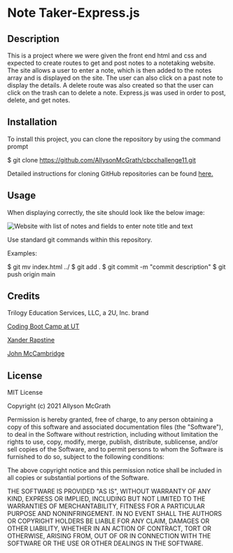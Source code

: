 # Note Taker-Express.js

## Description

This is a project where we were given the front end html and css and expected to create routes to get and post notes to a notetaking website. The site allows a user to enter a note, which is then added to the notes array and is displayed on the site. The user can also click on a past note to display the details. A delete route was also created so that the user can click on the trash can to delete a note. Express.js was used in order to post, delete, and get notes.



## Installation

To install this project, you can clone the repository by using the command prompt

$ git clone https://github.com/AllysonMcGrath/cbcchallenge11.git

Detailed instructions for cloning GitHub repositories can be found [here.](https://docs.github.com/en/github/creating-cloning-and-archiving-repositories/cloning-a-repository-from-github/cloning-a-repository)



## Usage

When displaying correctly, the site should look like the below image:

![Website with list of notes and fields to enter note title and text](/images/notetakersite.JPG)




Use standard git commands within this repository.

Examples:

$ git mv index.html ../
$ git add .
$ git commit -m "commit description"
$ git push origin main

## Credits

Trilogy Education Services, LLC, a 2U, Inc. brand

[Coding Boot Camp at UT](https://github.com/the-Coding-Boot-Camp-at-UT)

[Xander Rapstine](https://github.com/Xandromus)

[John McCambridge](https://github.com/nol166)


## License

MIT License

Copyright (c) 2021 Allyson McGrath

Permission is hereby granted, free of charge, to any person obtaining a copy
of this software and associated documentation files (the "Software"), to deal
in the Software without restriction, including without limitation the rights
to use, copy, modify, merge, publish, distribute, sublicense, and/or sell
copies of the Software, and to permit persons to whom the Software is
furnished to do so, subject to the following conditions:

The above copyright notice and this permission notice shall be included in all
copies or substantial portions of the Software.

THE SOFTWARE IS PROVIDED "AS IS", WITHOUT WARRANTY OF ANY KIND, EXPRESS OR
IMPLIED, INCLUDING BUT NOT LIMITED TO THE WARRANTIES OF MERCHANTABILITY,
FITNESS FOR A PARTICULAR PURPOSE AND NONINFRINGEMENT. IN NO EVENT SHALL THE
AUTHORS OR COPYRIGHT HOLDERS BE LIABLE FOR ANY CLAIM, DAMAGES OR OTHER
LIABILITY, WHETHER IN AN ACTION OF CONTRACT, TORT OR OTHERWISE, ARISING FROM,
OUT OF OR IN CONNECTION WITH THE SOFTWARE OR THE USE OR OTHER DEALINGS IN THE
SOFTWARE.
